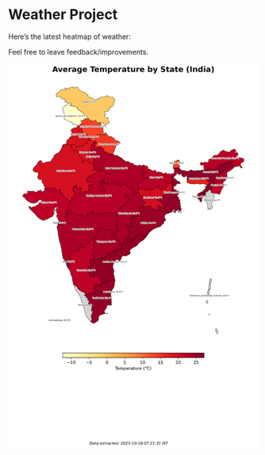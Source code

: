 # Weather Project

Here’s the latest heatmap of weather:

Feel free to leave feedback/improvements.

![India Heatmap](docs/assets/india_heatmap.png?v=F2F2A4)
